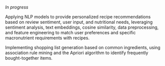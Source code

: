 *In progress*


Applying NLP models to provide personalized recipe recommendations based on review sentiment, user input, and nutritional needs, leveraging sentiment analysis, text embeddings, cosine similarity, data preprocessing, and feature
engineering to match user preferences and specific macronutrient requirements with recipes.

Implementing shopping list generation based on common ingredients, using association rule mining and the Apriori
algorithm to identify frequently bought-together items.
